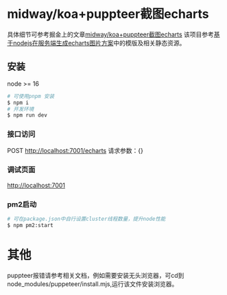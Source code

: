 # midway/koa+puppteer截图echarts

具体细节可参考掘金上的文章[midway/koa+puppteer截图echarts]
该项目参考[基于nodejs在服务端生成echarts图片方案]中的模版及相关静态资源。

## 安装

node >= 16

```bash
# 可使用pnpm 安装
$ npm i
# 开发环境
$ npm run dev
```

<!-- add docs here for user -->

### 接口访问

   POST <http://localhost:7001/echarts>
   请求参数：{}

### 调试页面
<http://localhost:7001>

### pm2启动

```bash
# 可在package.json中自行设置cluster线程数量，提升node性能
$ npm pm2:start
```
# 其他
 puppteer报错请参考相关文档，例如需要安装无头浏览器，可cd到node_modules/puppeteer/install.mjs,运行该文件安装浏览器。

[midway/koa+puppteer截图echarts]: https://midwayjs.org

[基于nodejs在服务端生成echarts图片方案]: https://juejin.cn/post/7205484270471135289
